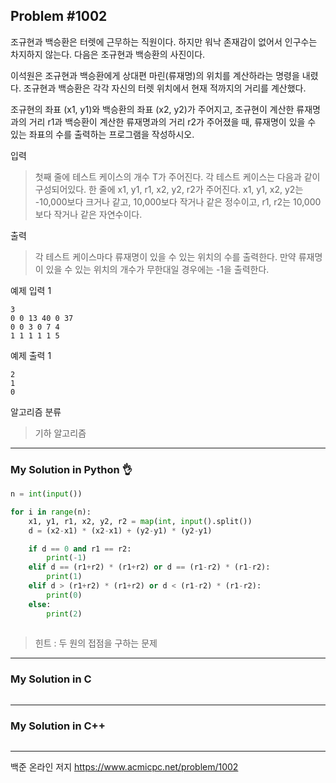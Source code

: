 ## Problem #1002

조규현과 백승환은 터렛에 근무하는 직원이다. 하지만 워낙 존재감이 없어서 인구수는 차지하지 않는다. 
다음은 조규현과 백승환의 사진이다.

이석원은 조규현과 백승환에게 상대편 마린(류재명)의 위치를 계산하라는 명령을 내렸다. 
조규현과 백승환은 각각 자신의 터렛 위치에서 현재 적까지의 거리를 계산했다.

조규현의 좌표 (x1, y1)와 백승환의 좌표 (x2, y2)가 주어지고, 
조규현이 계산한 류재명과의 거리 r1과 백승환이 계산한 류재명과의 거리 r2가 주어졌을 때, 
류재명이 있을 수 있는 좌표의 수를 출력하는 프로그램을 작성하시오.

입력
> 첫째 줄에 테스트 케이스의 개수 T가 주어진다. 각 테스트 케이스는 다음과 같이 구성되어있다.
> 한 줄에 x1, y1, r1, x2, y2, r2가 주어진다. x1, y1, x2, y2는 -10,000보다 크거나 같고, 
> 10,000보다 작거나 같은 정수이고, r1, r2는 10,000보다 작거나 같은 자연수이다.

출력
> 각 테스트 케이스마다 류재명이 있을 수 있는 위치의 수를 출력한다. 
> 만약 류재명이 있을 수 있는 위치의 개수가 무한대일 경우에는 -1을 출력한다.

예제 입력 1
```
3
0 0 13 40 0 37
0 0 3 0 7 4
1 1 1 1 1 5
```

예제 출력 1
```
2
1
0
```

알고리즘 분류
> 기하 알고리즘

***
### My Solution in Python :ok_hand:
```python
n = int(input())

for i in range(n):
    x1, y1, r1, x2, y2, r2 = map(int, input().split())
    d = (x2-x1) * (x2-x1) + (y2-y1) * (y2-y1)

    if d == 0 and r1 == r2:
        print(-1)
    elif d == (r1+r2) * (r1+r2) or d == (r1-r2) * (r1-r2):
        print(1)
    elif d > (r1+r2) * (r1+r2) or d < (r1-r2) * (r1-r2):
        print(0)
    else:
        print(2)
        
```

> 힌트 : 두 원의 접점을 구하는 문제

***
### My Solution in C
```c
```
***
### My Solution in C++
```c++
```
***
백준 온라인 저지 https://www.acmicpc.net/problem/1002
